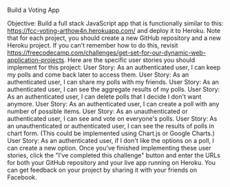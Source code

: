 Build a Voting App

Objective: Build a full stack JavaScript app that is functionally similar to this: https://fcc-voting-arthow4n.herokuapp.com/ and deploy it to Heroku.
Note that for each project, you should create a new GitHub repository and a new Heroku project. If you can't remember how to do this, revisit https://freecodecamp.com/challenges/get-set-for-our-dynamic-web-application-projects.
Here are the specific user stories you should implement for this project:
User Story: As an authenticated user, I can keep my polls and come back later to access them.
User Story: As an authenticated user, I can share my polls with my friends.
User Story: As an authenticated user, I can see the aggregate results of my polls.
User Story: As an authenticated user, I can delete polls that I decide I don't want anymore.
User Story: As an authenticated user, I can create a poll with any number of possible items.
User Story: As an unauthenticated or authenticated user, I can see and vote on everyone's polls.
User Story: As an unauthenticated or authenticated user, I can see the results of polls in chart form. (This could be implemented using Chart.js or Google Charts.)
User Story: As an authenticated user, if I don't like the options on a poll, I can create a new option.
Once you've finished implementing these user stories, click the "I've completed this challenge" button and enter the URLs for both your GitHub repository and your live app running on Heroku.
You can get feedback on your project by sharing it with your friends on Facebook.
